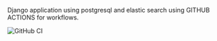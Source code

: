 Django application using postgresql and elastic search using GITHUB ACTIONS for workflows.

![GitHub CI](https://github.com/LINSANITY03/elasticsearch_django/actions/workflows/python-app.yml/badge.svg)
